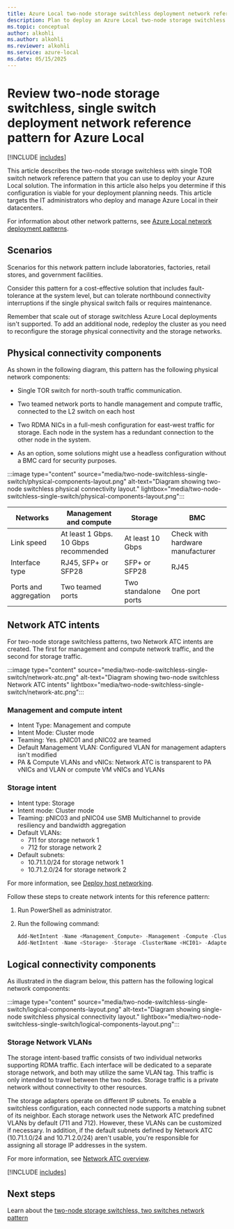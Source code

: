 ```yaml
---
title: Azure Local two-node storage switchless deployment network reference pattern
description: Plan to deploy an Azure Local two-node storage switchless network reference pattern.
ms.topic: conceptual
author: alkohli
ms.author: alkohli
ms.reviewer: alkohli
ms.service: azure-local
ms.date: 05/15/2025
---
```


# Review two-node storage switchless, single switch deployment network reference pattern for Azure Local

[!INCLUDE [includes](../includes/hci-applies-to-23h2-22h2.md)]

This article describes the two-node storage switchless with single TOR switch network reference pattern that you can use to deploy your Azure Local solution. The information in this article also helps you determine if this configuration is viable for your deployment planning needs. This article targets the IT administrators who deploy and manage Azure Local in their datacenters.

For information about other network patterns, see [Azure Local network deployment patterns](choose-network-pattern.md).

## Scenarios

Scenarios for this network pattern include laboratories, factories, retail stores, and government facilities.

Consider this pattern for a cost-effective solution that includes fault-tolerance at the system level, but can tolerate northbound connectivity interruptions if the single physical switch fails or requires maintenance.

Remember that scale out of storage switchless Azure Local deployments isn't supported. To add an additional node, redeploy the cluster as you need to reconfigure the storage physical connectivity and the storage networks.

## Physical connectivity components

As shown in the following diagram, this pattern has the following physical network components:

- Single TOR switch for north-south traffic communication.

- Two teamed network ports to handle management and compute traffic, connected to the L2 switch on each host

- Two RDMA NICs in a full-mesh configuration for east-west traffic for storage. Each node in the system has a redundant connection to the other node in the system.

- As an option, some solutions might use a headless configuration without a BMC card for security purposes.

:::image type="content" source="media/two-node-switchless-single-switch/physical-components-layout.png" alt-text="Diagram showing two-node switchless physical connectivity layout." lightbox="media/two-node-switchless-single-switch/physical-components-layout.png":::

|Networks|Management and compute|Storage|BMC|
|--|--|--|--|
|Link speed|At least 1 Gbps. 10 Gbps recommended|At least 10 Gbps|Check with hardware manufacturer|
|Interface type|RJ45, SFP+ or SFP28|SFP+ or SFP28|RJ45|
|Ports and aggregation|Two teamed ports|Two standalone ports|One port|

## Network ATC intents

For two-node storage switchless patterns, two Network ATC intents are created. The first for management and compute network traffic, and the second for storage traffic.

:::image type="content" source="media/two-node-switchless-single-switch/network-atc.png" alt-text="Diagram showing two-node switchless Network ATC intents" lightbox="media/two-node-switchless-single-switch/network-atc.png":::

### Management and compute intent

- Intent Type: Management and compute
- Intent Mode: Cluster mode
- Teaming: Yes. pNIC01 and pNIC02 are teamed
- Default Management VLAN: Configured VLAN for management adapters isn't modified
- PA & Compute VLANs and vNICs: Network ATC is transparent to PA vNICs and VLAN or compute VM vNICs and VLANs

### Storage intent

- Intent type: Storage
- Intent mode: Cluster mode
- Teaming: pNIC03 and pNIC04 use SMB Multichannel to provide resiliency and bandwidth aggregation
- Default VLANs:
  - 711 for storage network 1
  - 712 for storage network 2
- Default subnets:
  - 10.71.1.0/24 for storage network 1
  - 10.71.2.0/24 for storage network 2

For more information, see [Deploy host networking](../deploy/network-atc.md).

Follow these steps to create network intents for this reference pattern:

1. Run PowerShell as administrator.
1. Run the following command:

    ```powershell
    Add-NetIntent -Name <Management_Compute> -Management -Compute -ClusterName <HCI01> -AdapterName <pNIC01, pNIC02>
    Add-NetIntent -Name <Storage> -Storage -ClusterName <HCI01> -AdapterName <pNIC03, pNIC04>
    ```

## Logical connectivity components

As illustrated in the diagram below, this pattern has the following logical network components:

:::image type="content" source="media/two-node-switchless-single-switch/logical-components-layout.png" alt-text="Diagram showing single-node switchless physical connectivity layout." lightbox="media/two-node-switchless-single-switch/logical-components-layout.png":::

### Storage Network VLANs

The storage intent-based traffic consists of two individual networks supporting RDMA traffic. Each interface will be dedicated to a separate storage network, and both may utilize the same VLAN tag. This traffic is only intended to travel between the two nodes. Storage traffic is a private network without connectivity to other resources.

The storage adapters operate on different IP subnets. To enable a switchless configuration, each connected node supports a matching subnet of its neighbor. Each storage network uses the Network ATC predefined VLANs by default (711 and 712). However, these VLANs can be customized if necessary. In addition, if the default subnets defined by Network ATC (10.71.1.0/24 and 10.71.2.0/24) aren't usable, you're responsible for assigning all storage IP addresses in the system.

For more information, see [Network ATC overview](../concepts/network-atc-overview.md).

[!INCLUDE [includes](../includes/hci-patterns-two-node.md)]

## Next steps

Learn about the [two-node storage switchless, two switches network pattern](two-node-switchless-two-switches.md)